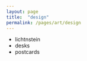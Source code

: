 ```yaml
---
layout: page
title:  "design"
permalink: /pages/art/design
---
```


- lichtnstein
- desks
- postcards